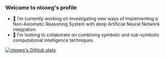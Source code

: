 ### Welcome to ntoxeg's profile

<!--
**ntoxeg/ntoxeg** is a ✨ _special_ ✨ repository because its `README.md` (this file) appears on your GitHub profile.

Here are some ideas to get you started:

- 🔭 I’m currently working on ...
- 🌱 I’m currently learning ...
- 👯 I’m looking to collaborate on ...
- 🤔 I’m looking for help with ...
- 💬 Ask me about ...
- 📫 How to reach me: ...
- 😄 Pronouns: ...
- ⚡ Fun fact: ...
-->

- 🔭 I’m currently working on investigating new ways of implementing a Non-Axiomatic Reasoning System with deep Artificial Neural Network integration.
- 👯 I’m looking to collaborate on combining symbolic and sub-symbolic computational intelligence techniques.

[![ntoxeg's GitHub stats](https://github-readme-stats.vercel.app/api?username=ntoxeg&theme=merko)](https://github.com/anuraghazra/github-readme-stats)

